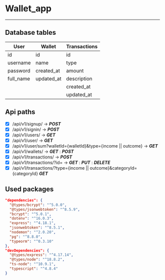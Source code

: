 # Wallet_app
------
## Database tables
 
|     User      |    Wallet     |  Transactions |
| ------------- | ------------- | ------------- |
| id            | id            | id            |
| username      | name          | type          |
| password      | created_at    | amount        |
| full_name     | updated_at    | description   |
|               |               | created_at    |
|               |               | updated_at    |

## Api paths
  - [X] /api/v1/signup/ -> ***POST***
  - [X] /api/v1/signin/ -> ***POST***
  - [X] /api/v1/users/ -> ***GET***
  - [X] /api/v1/user/ -> ***GET***
  - [X] /api/v1/user/sum?walletId={walletId}&type={income || outcome} -> ***GET***
  - [X] /api/v1/wallets/ -> ***GET*** : ***POST***
  - [X] /api/v1/transactions/ -> ***POST***
  - [X] /api/v1/transactions/?id= -> ***GET*** : ***PUT*** : ***DELETE***
  - [X] /api/v1/transactions/?type={income || outcome}&categoryId={categoryId} ***GET***
## Used packages
  ```json
  "dependencies": {
    "@types/bcrypt": "^5.0.0",
    "@types/jsonwebtoken": "^8.5.9",
    "bcrypt": "^5.0.1",
    "dotenv": "^16.0.3",
    "express": "^4.18.1",
    "jsonwebtoken": "^8.5.1",
    "nodemon": "^2.0.20",
    "pg": "^8.8.0",
    "typeorm": "^0.3.10"
  },
  "devDependencies": {
    "@types/express": "^4.17.14",
    "@types/node": "^18.8.2",
    "ts-node": "^10.9.1",
    "typescript": "^4.8.4"
  }
  ```
